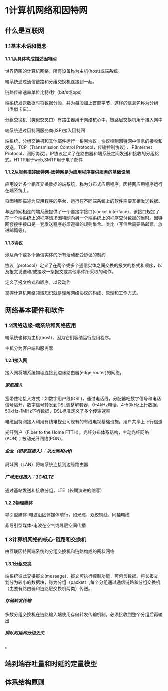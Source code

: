 # 1计算机网络和因特网

## 什么是互联网

### 1.1基本术语和概念

#### 1.1.1从具体构成描述因特网

世界范围的计算机网络，所有设备称为主机(host)或端系统。

端系统通过通信链路和分组交换机连接到一起。

链路传输速率单位比特/秒（bit/s或bps)

端系统发送数据时将数据分段，并为每段加上首部字节，这样的信息包称为分组（类似卡车）。

分组交换机（类似交叉口）有路由器用于网络核心中，链路层交换机用于接入网中

端系统通过因特网服务商(ISP)接入因特网

端系统、分组交换机和其他部件运行一系列协议，协议控制因特网中信息的接收和发送。TCP（Transmission Control Protocol，传输控制协议），IP(Internet Protocol，网际协议)，IP协议定义了在路由器和端系统之间发送和接收的分组格式。HTTP用于web,SMTP用于电子邮件

#### 1.1.2从服务描述因特网-因特网是为应用程序提供服务的基础设施

应用设计多个相互交换数据的端系统，称为分布式应用程序。因特网应用程序运行在端系统上。

将因特网描述为应用程序的平台，运行在不同端系统上的软件需要互相发送数据。

与因特网相连的端系统提供了一个套接字接口(socket interface)，该接口规定了在一个端系统上的程序请求因特网向另一个端系统上的程序交付数据的当时。因特网套接字接口是一套发送程序必须遵循的规则集合。类比（写信后需要贴邮票，放进邮筒等）。

#### 1.1.3协议

涉及两个或多个通信实体的所有活动都受协议的制约

协议（protocol）定义了在两个或多个通信实体之间交换的报文的格式和顺序，以及报文发送和/或接收一条报文或其他事件所采取的动作。

定义了报文格式和顺序，以及动作

掌握计算机网络领域知识就是理解网络协议的构成、原理和工作方式。

## 网络基本硬件和软件

### 1.2网络边缘-端系统和网络应用

端系统也称为主机(host)，因为它们容纳运行应用程序。

主机分为客户端和服务器

#### 1.2.1接入网

接入网将端系统物理连接到边缘路由器(edge router)的网络。

##### 家庭接入

宽带住宅接入方式：如数字用户线(DSL)，通过电话线，分配器吧数字信号和电话信号隔开，数字信号转发到DSL调整解套器，0-4kHz电话，4-50kHz上行数据，50kHz-1MHz下行数据，DSL标准定义了多个传输速率

电缆因特网接入利用有线电视公司现有的有线电视基础设施。用户共享上下行信道

光纤到户（FIber to the Home FTTH）。光纤分布体系结构，主动光纤网络(AON)；被动光纤网络(PON)，

##### 企业（和家庭接入）：以太网和wifi

局域网（LAN）将端系统连接到边缘路由器

##### 广域无线接入：3G和LTE

通过基站发送和接收分组，LTE（长期演进的缩写）

#### 1.2.2物理媒体

导引型媒体-电波沿固体媒体前行，如光缆、双绞铜线、同轴电缆

非导引型媒体-电波在空气或外层空间传播

### 1.3计算机网络的核心-链路和交换机

由互联因特网端系统的分组交换机和链路构成的网状网络

#### 1.3.1分组交换

端系统彼此交换报文(message)，报文可执行控制功能，可包含数据。将长报文划分为较小的数据块，称为分组（packet）,每个分组通过通信链路和分组交换机（主要有路由器和链路层交换机两类）传送。

##### 存储转发传输

多数分组交换机在链路输入端使用存储转发传输机制，必须接收到整个分组后再输出

##### 排队时延和分组丢失
。


## 端到端吞吐量和时延的定量模型

## 体系结构原则